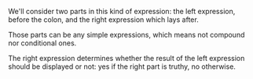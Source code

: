 We'll consider two parts in this kind of expression: the left expression, before the colon, and the right expression which lays after.

Those parts can be any simple expressions, which means not compound nor conditional ones.

The right expression determines whether the result of the left expression should be displayed or not: yes if the right part is truthy, no otherwise.
